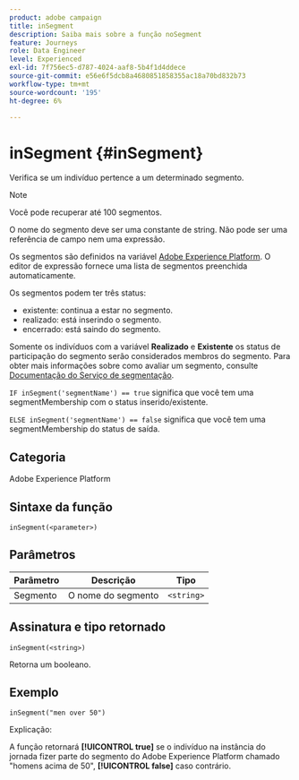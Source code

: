 ```yaml
---
product: adobe campaign
title: inSegment
description: Saiba mais sobre a função noSegment
feature: Journeys
role: Data Engineer
level: Experienced
exl-id: 7f756ec5-d787-4024-aaf8-5b4f1d4ddece
source-git-commit: e56e6f5dcb8a4680851858355ac18a70bd832b73
workflow-type: tm+mt
source-wordcount: '195'
ht-degree: 6%

---
```


# inSegment {#inSegment}

Verifica se um indivíduo pertence a um determinado segmento.

>[!NOTE]
>
>Você pode recuperar até 100 segmentos.

O nome do segmento deve ser uma constante de string. Não pode ser uma referência de campo nem uma expressão.

Os segmentos são definidos na variável [Adobe Experience Platform](https://platform.adobe.com/segment/overview). O editor de expressão fornece uma lista de segmentos preenchida automaticamente.

Os segmentos podem ter três status:

* existente: continua a estar no segmento.
* realizado: está inserindo o segmento.
* encerrado: está saindo do segmento.

Somente os indivíduos com a variável **Realizado** e **Existente** os status de participação do segmento serão considerados membros do segmento. Para obter mais informações sobre como avaliar um segmento, consulte [Documentação do Serviço de segmentação](https://experienceleague.adobe.com/docs/experience-platform/segmentation/tutorials/evaluate-a-segment.html?lang=en#interpret-segment-results).

`IF inSegment('segmentName') == true` significa que você tem uma segmentMembership com o status inserido/existente.

`ELSE inSegment('segmentName') == false` significa que você tem uma segmentMembership do status de saída.

## Categoria

Adobe Experience Platform

## Sintaxe da função

`inSegment(<parameter>)`

## Parâmetros

| Parâmetro | Descrição | Tipo |
|--- |--- |--- |
| Segmento | O nome do segmento | `<string>` |

## Assinatura e tipo retornado

`inSegment(<string>)`

Retorna um booleano.

## Exemplo

`inSegment("men over 50")`

Explicação:

A função retornará **[!UICONTROL true]** se o indivíduo na instância do jornada fizer parte do segmento do Adobe Experience Platform chamado &quot;homens acima de 50&quot;, **[!UICONTROL false]** caso contrário.

